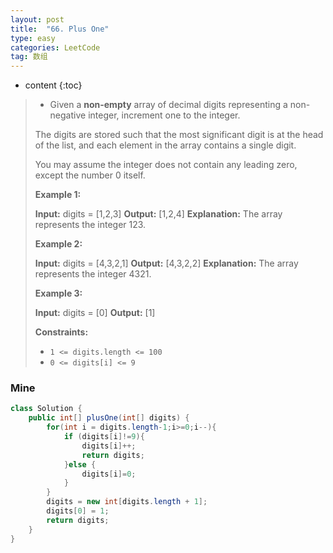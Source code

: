 ```yaml
---
layout: post
title:  "66. Plus One"
type: easy
categories: LeetCode
tag: 数组
---
```


* content
{:toc}

>* Given a **non-empty** array of decimal digits representing a non-negative integer, increment one to the integer.
>
>  The digits are stored such that the most significant digit is at the head of the list, and each element in the array contains a single digit.
>
>  You may assume the integer does not contain any leading zero, except the number 0 itself.
>
>  **Example 1:**
>
>  **Input:** digits = \[1,2,3\]
>  **Output:** \[1,2,4\]
>  **Explanation:** The array represents the integer 123.
>
>  **Example 2:**
>
>  **Input:** digits = \[4,3,2,1\]
>  **Output:** \[4,3,2,2\]
>  **Explanation:** The array represents the integer 4321.
>
>  **Example 3:**
>
>  **Input:** digits = \[0\]
>  **Output:** \[1\]
>
>  **Constraints:**
>
>  *   `1 <= digits.length <= 100`
>  *   `0 <= digits[i] <= 9`

### Mine

~~~java
class Solution {
    public int[] plusOne(int[] digits) {
        for(int i = digits.length-1;i>=0;i--){
            if (digits[i]!=9){
                digits[i]++;
                return digits;
            }else {
                digits[i]=0;
            }
        }
        digits = new int[digits.length + 1];
        digits[0] = 1;
        return digits;
    }
}
~~~
